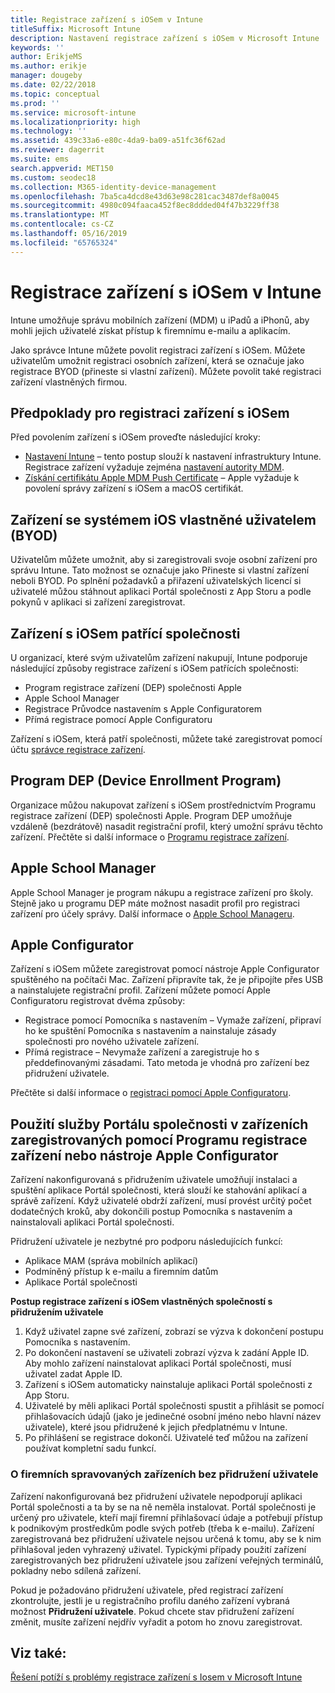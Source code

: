 ```yaml
---
title: Registrace zařízení s iOSem v Intune
titleSuffix: Microsoft Intune
description: Nastavení registrace zařízení s iOSem v Microsoft Intune
keywords: ''
author: ErikjeMS
ms.author: erikje
manager: dougeby
ms.date: 02/22/2018
ms.topic: conceptual
ms.prod: ''
ms.service: microsoft-intune
ms.localizationpriority: high
ms.technology: ''
ms.assetid: 439c33a6-e80c-4da9-ba09-a51fc36f62ad
ms.reviewer: dagerrit
ms.suite: ems
search.appverid: MET150
ms.custom: seodec18
ms.collection: M365-identity-device-management
ms.openlocfilehash: 7ba5ca4dcd8e43d63e98c281cac3487def8a0045
ms.sourcegitcommit: 4980c094faaca452f8ec8ddded04f47b3229ff38
ms.translationtype: MT
ms.contentlocale: cs-CZ
ms.lasthandoff: 05/16/2019
ms.locfileid: "65765324"
---
```

# <a name="enroll-ios-devices-in-intune"></a>Registrace zařízení s iOSem v Intune

Intune umožňuje správu mobilních zařízení (MDM) u iPadů a iPhonů, aby mohli jejich uživatelé získat přístup k firemnímu e-mailu a aplikacím.

Jako správce Intune můžete povolit registraci zařízení s iOSem. Můžete uživatelům umožnit registraci osobních zařízení, která se označuje jako registrace BYOD (přineste si vlastní zařízení). Můžete povolit také registraci zařízení vlastněných firmou.

## <a name="prerequisites-for-ios-enrollment"></a>Předpoklady pro registraci zařízení s iOSem
Před povolením zařízení s iOSem proveďte následující kroky:
- [Nastavení Intune](setup-steps.md) – tento postup slouží k nastavení infrastruktury Intune. Registrace zařízení vyžaduje zejména [nastavení autority MDM](mdm-authority-set.md).
- [Získání certifikátu Apple MDM Push Certificate](apple-mdm-push-certificate-get.md) – Apple vyžaduje k povolení správy zařízení s iOSem a macOS certifikát.

## <a name="user-owned-ios-devices-byod"></a>Zařízení se systémem iOS vlastněné uživatelem (BYOD)

Uživatelům můžete umožnit, aby si zaregistrovali svoje osobní zařízení pro správu Intune. Tato možnost se označuje jako Přineste si vlastní zařízení neboli BYOD. Po splnění požadavků a přiřazení uživatelských licencí si uživatelé můžou stáhnout aplikaci Portál společnosti z App Storu a podle pokynů v aplikaci si zařízení zaregistrovat.

## <a name="company-owned-ios-devices"></a>Zařízení s iOSem patřící společnosti
U organizací, které svým uživatelům zařízení nakupují, Intune podporuje následující způsoby registrace zařízení s iOSem patřících společnosti:

- Program registrace zařízení (DEP) společnosti Apple
- Apple School Manager
- Registrace Průvodce nastavením s Apple Configuratorem
- Přímá registrace pomocí Apple Configuratoru

Zařízení s iOSem, která patří společnosti, můžete také zaregistrovat pomocí účtu [správce registrace zařízení](device-enrollment-manager-enroll.md).

## <a name="device-enrollment-program"></a>Program DEP (Device Enrollment Program)
Organizace můžou nakupovat zařízení s iOSem prostřednictvím Programu registrace zařízení (DEP) společnosti Apple. Program DEP umožňuje vzdáleně (bezdrátově) nasadit registrační profil, který umožní správu těchto zařízení. Přečtěte si další informace o [Programu registrace zařízení](device-enrollment-program-enroll-ios.md).

## <a name="apple-school-manager"></a>Apple School Manager
Apple School Manager je program nákupu a registrace zařízení pro školy. Stejně jako u programu DEP máte možnost nasadit profil pro registraci zařízení pro účely správy. Další informace o [Apple School Manageru](apple-school-manager-set-up-ios.md).

## <a name="apple-configurator"></a>Apple Configurator
Zařízení s iOSem můžete zaregistrovat pomocí nástroje Apple Configurator spuštěného na počítači Mac. Zařízení připravíte tak, že je připojíte přes USB a nainstalujete registrační profil. Zařízení můžete pomocí Apple Configuratoru registrovat dvěma způsoby:
- Registrace pomocí Pomocníka s nastavením – Vymaže zařízení, připraví ho ke spuštění Pomocníka s nastavením a nainstaluje zásady společnosti pro nového uživatele zařízení.
- Přímá registrace – Nevymaže zařízení a zaregistruje ho s předdefinovanými zásadami. Tato metoda je vhodná pro zařízení bez přidružení uživatele.

Přečtěte si další informace o [registraci pomocí Apple Configuratoru](apple-configurator-setup-assistant-enroll-ios.md).

## <a name="use-the-company-portal-on-dep-enrolled-or-apple-configurator-enrolled-devices"></a>Použití služby Portálu společnosti v zařízeních zaregistrovaných pomocí Programu registrace zařízení nebo nástroje Apple Configurator

Zařízení nakonfigurovaná s přidružením uživatele umožňují instalaci a spuštění aplikace Portál společnosti, která slouží ke stahování aplikací a správě zařízení. Když uživatelé obdrží zařízení, musí provést určitý počet dodatečných kroků, aby dokončili postup Pomocníka s nastavením a nainstalovali aplikaci Portál společnosti.

Přidružení uživatele je nezbytné pro podporu následujících funkcí:
  - Aplikace MAM (správa mobilních aplikací)
  - Podmíněný přístup k e-mailu a firemním datům
  - Aplikace Portál společnosti

**Postup registrace zařízení s iOSem vlastněných společností s přidružením uživatele**
1. Když uživatel zapne své zařízení, zobrazí se výzva k dokončení postupu Pomocníka s nastavením. 
2. Po dokončení nastavení se uživateli zobrazí výzva k zadání Apple ID. Aby mohlo zařízení nainstalovat aplikaci Portál společnosti, musí uživatel zadat Apple ID. 
3. Zařízení s iOSem automaticky nainstaluje aplikaci Portál společnosti z App Storu.
4. Uživatelé by měli aplikaci Portál společnosti spustit a přihlásit se pomocí přihlašovacích údajů (jako je jedinečné osobní jméno nebo hlavní název uživatele), které jsou přidružené k jejich předplatnému v Intune. 
5. Po přihlášení se registrace dokončí. Uživatelé teď můžou na zařízení používat kompletní sadu funkcí.

### <a name="about-corporate-owned-managed-devices-with-no-user-affinity"></a>O firemních spravovaných zařízeních bez přidružení uživatele

Zařízení nakonfigurovaná bez přidružení uživatele nepodporují aplikaci Portál společnosti a ta by se na ně neměla instalovat. Portál společnosti je určený pro uživatele, kteří mají firemní přihlašovací údaje a potřebují přístup k podnikovým prostředkům podle svých potřeb (třeba k e-mailu). Zařízení zaregistrovaná bez přidružení uživatele nejsou určená k tomu, aby se k nim přihlašoval jeden vyhrazený uživatel. Typickými případy použití zařízení zaregistrovaných bez přidružení uživatele jsou zařízení veřejných terminálů, pokladny nebo sdílená zařízení.

Pokud je požadováno přidružení uživatele, před registrací zařízení zkontrolujte, jestli je u registračního profilu daného zařízení vybraná možnost **Přidružení uživatele**. Pokud chcete stav přidružení zařízení změnit, musíte zařízení nejdřív vyřadit a potom ho znovu zaregistrovat.

## <a name="see-also"></a>Viz také:

[Řešení potíží s problémy registrace zařízení s Iosem v Microsoft Intune](https://support.microsoft.com/help/4039809)

